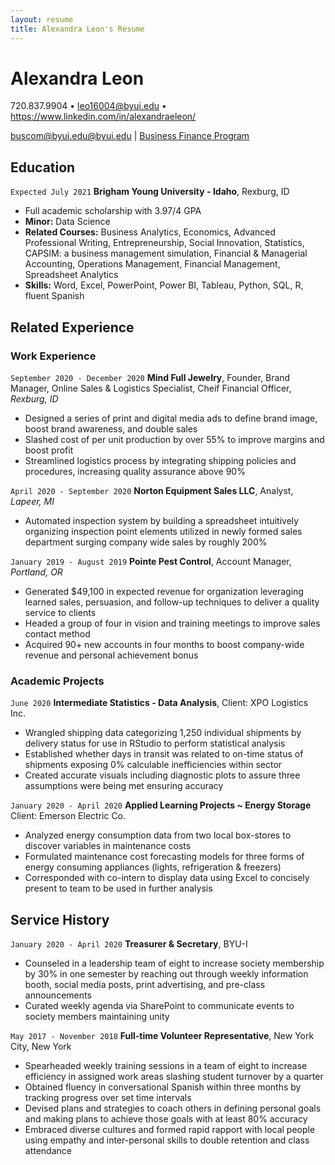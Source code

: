 ```yaml
---
layout: resume
title: Alexandra Leon's Resume
---
```

# Alexandra Leon
720.837.9904 • leo16004@byui.edu • https://www.linkedin.com/in/alexandraeleon/

<div id="webaddress">
<a href="buscom@byui.edu@byui.edu">buscom@byui.edu@byui.edu</a>
| <a href="">Business Finance Program</a>
</div>

<!-- https://www.monique.tech/the-art-of-markdown -->


## Education

`Expected July 2021`
__Brigham Young University - Idaho__, Rexburg, ID

- Full academic scholarship with 3.97/4 GPA
- __Minor:__ Data Science
- __Related Courses:__ Business Analytics, Economics, Advanced Professional Writing, Entrepreneurship, Social Innovation, Statistics, CAPSIM: a business management simulation, Financial & Managerial Accounting, Operations Management, Financial Management, Spreadsheet Analytics
- __Skills:__ Word, Excel, PowerPoint, Power BI, Tableau, Python, SQL, R, fluent Spanish


## Related Experience

### Work Experience

`September 2020 - December 2020`
__Mind Full Jewelry__, Founder, Brand Manager, Online Sales & Logistics Specialist, Cheif Financial Officer, *Rexburg, ID*

- Designed a series of print and digital media ads to define brand image, boost brand awareness, and double sales
- Slashed cost of per unit production by over 55% to improve margins and boost profit
- Streamlined logistics process by integrating shipping policies and procedures, increasing quality assurance above 90%


`April 2020 - September 2020`
__Norton Equipment Sales LLC__, Analyst, *Lapeer, MI*

- Automated inspection system by building a spreadsheet intuitively organizing inspection point elements utilized in newly formed sales department surging company wide sales by roughly 200%


`January 2019 - August 2019`
__Pointe Pest Control__, Account Manager, *Portland, OR*

- Generated $49,100 in expected revenue for organization leveraging learned sales, persuasion, and follow-up techniques to deliver a quality service to clients
- Headed a group of four in vision and training meetings to improve sales contact method
- Acquired 90+ new accounts in four months to boost company-wide revenue and personal achievement bonus


### Academic Projects

`June 2020`
__Intermediate Statistics - Data Analysis__,
Client: XPO Logistics Inc.

- Wrangled shipping data categorizing 1,250 individual shipments by delivery status for use in RStudio to perform statistical analysis
- Established whether days in transit was related to on-time status of shipments exposing 0% calculable inefficiencies within sector
- Created accurate visuals including diagnostic plots to assure three assumptions were being met ensuring accuracy

`January 2020 - April 2020`
__Applied Learning Projects ~ Energy Storage__
Client: Emerson Electric Co.

-  Analyzed energy consumption data from two local box-stores to discover variables in maintenance costs
- Formulated maintenance cost forecasting models for three forms of energy consuming appliances (lights, refrigeration & freezers)
- Corresponded with co-intern to display data using Excel to concisely present to team to be used in further analysis


## Service History

`January 2020 - April 2020`
__Treasurer & Secretary__, BYU-I

- Counseled in a leadership team of eight to increase society membership by 30% in one semester by reaching out through weekly information booth, social media posts, print advertising, and pre-class announcements
- Curated weekly agenda via SharePoint to communicate events to society members maintaining unity


`May 2017 - November 2018`
__Full-time Volunteer Representative__, New York City, New York

- Spearheaded weekly training sessions in a team of eight to increase efficiency in assigned work areas slashing student turnover by a quarter
- Obtained fluency in conversational Spanish within three months by tracking progress over set time intervals
- Devised plans and strategies to coach others in defining personal goals and making plans to achieve those goals with at least 80% 
accuracy
- Embraced diverse cultures and formed rapid rapport with local people using empathy and inter-personal skills to double retention and class attendance



<!-- ### Footer

Last updated: May 2013 -->


